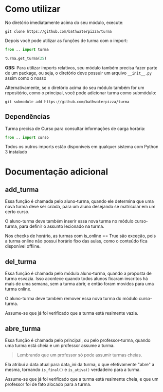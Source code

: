 # Como utilizar

No diretório imediatamente acima do seu módulo, execute:

`git clone https://github.com/bathwaterpizza/turma`

Depois você pode utilizar as funções de turma com o import:

```Python
from .. import turma

turma.get_turma(25)
```

**OBS:** Para utilizar imports relativos, seu módulo também precisa fazer parte de um package, ou seja, o diretório deve possuir um arquivo `__init__.py` assim como o nosso

Alternativamente, se o diretório acima do seu módulo também for um repositório, como o principal, você pode adicionar turma como submódulo:

`git submodule add https://github.com/bathwaterpizza/turma`

## Dependências

Turma precisa de Curso para consultar informações de carga horária:

```Python
from .. import curso
```

Todos os outros imports estão disponíveis em qualquer sistema com Python 3 instalado

# Documentação adicional

## add_turma

Essa função é chamada pelo aluno-turma, quando ele determina que uma nova turma deve ser criada, para um aluno desejando se matricular em um certo curso.

O aluno-turma deve também inserir essa nova turma no módulo curso-turma, para definir o assunto lecionado na turma.

Nos checks de horário, as turmas com is_online == True são exceção, pois a turma online não possui horário fixo das aulas, como o conteúdo fica disponível offline.

## del_turma

Essa função é chamada pelo módulo aluno-turma, quando a proposta de turma esvazia. Isso acontece quando todos alunos ficaram inscritos há mais de uma semana, sem a turma abrir, e então foram movidos para uma turma online.

O aluno-turma deve também remover essa nova turma do módulo curso-turma.

Assume-se que já foi verificado que a turma está realmente vazia.

## abre_turma

Essa função é chamada pelo principal, ou pelo professor-turma, quando uma turma está cheia e um professor assume a turma.

> Lembrando que um professor só pode assumir turmas cheias.

Ela atribui a data atual para data_ini da turma, o que efetivamente "abre" a mesma, tornando `is_final()` e `is_ativa()` verdadeiro para a turma.

Assume-se que já foi verificado que a turma está realmente cheia, e que um professor foi de fato alocado para a turma.
